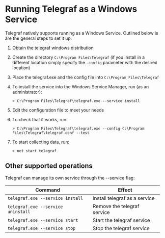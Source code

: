 # Running Telegraf as a Windows Service

Telegraf natively supports running as a Windows Service. Outlined below is are
the general steps to set it up.

1. Obtain the telegraf windows distribution
2. Create the directory `C:\Program Files\Telegraf` (if you install in a different
   location simply specify the `-config` parameter with the desired location)
3. Place the telegraf.exe and the config file into `C:\Program Files\Telegraf`
4. To install the service into the Windows Service Manager, run (as an
   administrator):

   ```
   > C:\Program Files\Telegraf\telegraf.exe --service install
   ```

5. Edit the configuration file to meet your needs
6. To check that it works, run:

   ```
   > C:\Program Files\Telegraf\telegraf.exe --config C:\Program Files\Telegraf\telegraf.conf --test
   ```

7. To start collecting data, run:

   ```
   > net start telegraf
   ```

## Other supported operations

Telegraf can manage its own service through the --service flag:

| Command                            | Effect                        |
|------------------------------------|-------------------------------|
| `telegraf.exe --service install`   | Install telegraf as a service |
| `telegraf.exe --service uninstall` | Remove the telegraf service   |
| `telegraf.exe --service start`     | Start the telegraf service    |
| `telegraf.exe --service stop`      | Stop the telegraf service     |

